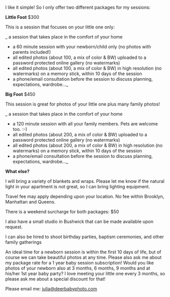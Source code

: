 I like it simple! So I only offer two different packages for my sessions:

**Little Foot** $300

This is a session that focuses on your little one only:

_ a session that takes place in the comfort of your home
- a 60 minute session with your newborn/child only (no photos with parents included!)
- all edited photos (about 100, a mix of color & BW) uploaded to a password protected online gallery (no watermarks)
- all edited photos (about 100, a mix of color & BW) in high resolution (no watermarks) on a memory stick, within 10 days of the session
- a phone/email consultation before the session to discuss planning, expectations, wardrobe..._


**Big Foot** $450

This session is great for photos of your little one plus many family photos!

_ a session that takes place in the comfort of your home
- a 120 minute session with all your family members. Pets are welcome too. :-)
- all edited photos (about 200, a mix of color & BW) uploaded to a password protected online gallery (no watermarks)
- all edited photos (about 200, a mix of color & BW) in high resolution (no watermarks) on a memory stick, within 10 days of the session
- a phone/email consultation before the session to discuss planning, expectations, wardrobe..._


**What else?**

I will bring a variety of blankets and wraps. Please let me know if the natural light in your apartment is not great, so I can bring lighting equipment. 

Travel fee may apply depending upon your location.
No fee within Brooklyn, Manhattan and Queens.

There is a weekend surcharge for both packages: $50
 
I also have a small studio in Bushwick that can be made available upon
request. 

I can also be hired to shoot birthday parties, baptism ceremonies, and
other family gatherings

An ideal time for a newborn session is within the first 10 days of life, but of course we can take beautiful photos at any time. Please also ask me about my package rate for a 1 year baby session subscription! Would you like photos of your newborn also at 3 months, 6 months, 9 months and at his/her 1st year baby party? I love meeting your little one every 3 months, so please ask me about a special discount for that!
 
Please email me: [julia@deerbabyphoto.com](mailto:julia@deerbabyphoto.com)
